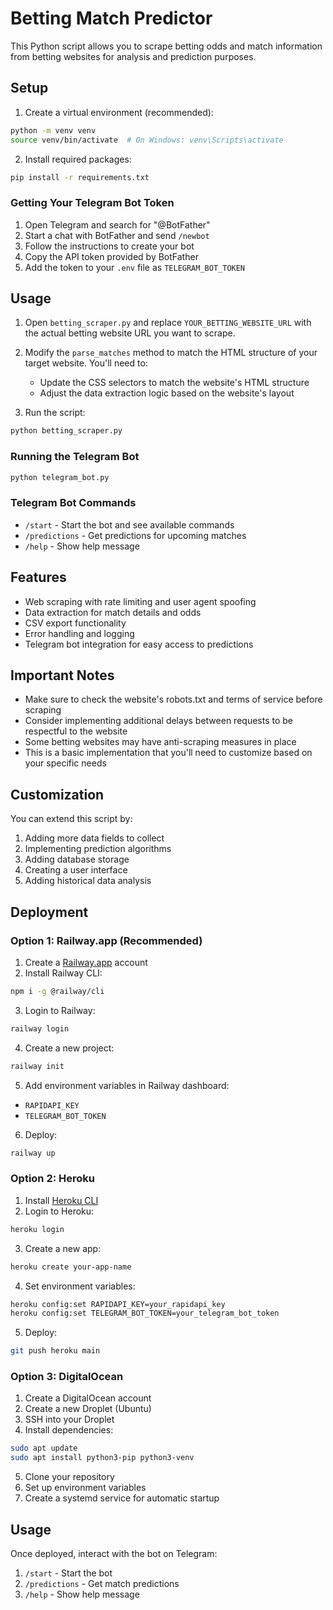 # Betting Match Predictor

This Python script allows you to scrape betting odds and match information from betting websites for analysis and prediction purposes.

## Setup

1. Create a virtual environment (recommended):
```bash
python -m venv venv
source venv/bin/activate  # On Windows: venv\Scripts\activate
```

2. Install required packages:
```bash
pip install -r requirements.txt
```

### Getting Your Telegram Bot Token

1. Open Telegram and search for "@BotFather"
2. Start a chat with BotFather and send `/newbot`
3. Follow the instructions to create your bot
4. Copy the API token provided by BotFather
5. Add the token to your `.env` file as `TELEGRAM_BOT_TOKEN`

## Usage

1. Open `betting_scraper.py` and replace `YOUR_BETTING_WEBSITE_URL` with the actual betting website URL you want to scrape.

2. Modify the `parse_matches` method to match the HTML structure of your target website. You'll need to:
   - Update the CSS selectors to match the website's HTML structure
   - Adjust the data extraction logic based on the website's layout

3. Run the script:
```bash
python betting_scraper.py
```

### Running the Telegram Bot
```bash
python telegram_bot.py
```

### Telegram Bot Commands
- `/start` - Start the bot and see available commands
- `/predictions` - Get predictions for upcoming matches
- `/help` - Show help message

## Features

- Web scraping with rate limiting and user agent spoofing
- Data extraction for match details and odds
- CSV export functionality
- Error handling and logging
- Telegram bot integration for easy access to predictions

## Important Notes

- Make sure to check the website's robots.txt and terms of service before scraping
- Consider implementing additional delays between requests to be respectful to the website
- Some betting websites may have anti-scraping measures in place
- This is a basic implementation that you'll need to customize based on your specific needs

## Customization

You can extend this script by:
1. Adding more data fields to collect
2. Implementing prediction algorithms
3. Adding database storage
4. Creating a user interface
5. Adding historical data analysis

## Deployment

### Option 1: Railway.app (Recommended)

1. Create a [Railway.app](https://railway.app) account
2. Install Railway CLI:
```bash
npm i -g @railway/cli
```

3. Login to Railway:
```bash
railway login
```

4. Create a new project:
```bash
railway init
```

5. Add environment variables in Railway dashboard:
- `RAPIDAPI_KEY`
- `TELEGRAM_BOT_TOKEN`

6. Deploy:
```bash
railway up
```

### Option 2: Heroku

1. Install [Heroku CLI](https://devcenter.heroku.com/articles/heroku-cli)
2. Login to Heroku:
```bash
heroku login
```

3. Create a new app:
```bash
heroku create your-app-name
```

4. Set environment variables:
```bash
heroku config:set RAPIDAPI_KEY=your_rapidapi_key
heroku config:set TELEGRAM_BOT_TOKEN=your_telegram_bot_token
```

5. Deploy:
```bash
git push heroku main
```

### Option 3: DigitalOcean

1. Create a DigitalOcean account
2. Create a new Droplet (Ubuntu)
3. SSH into your Droplet
4. Install dependencies:
```bash
sudo apt update
sudo apt install python3-pip python3-venv
```

5. Clone your repository
6. Set up environment variables
7. Create a systemd service for automatic startup

## Usage

Once deployed, interact with the bot on Telegram:
1. `/start` - Start the bot
2. `/predictions` - Get match predictions
3. `/help` - Show help message
